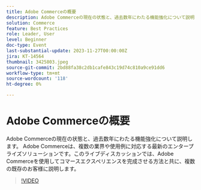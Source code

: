 ```yaml
---
title: Adobe Commerceの概要
description: Adobe Commerceの現在の状態と、過去数年にわたる機能強化について説明します。 Adobe Commerceは、複数の業界や使用例に対応する最新のエンタープライズソリューションです。このライブディスカッションでは、Adobe Commerceを使用してコマースエクスペリエンスを完成させる方法と共に、複数の既存のお客様に説明します。
solution: Commerce
feature: Best Practices
role: Leader, User
level: Beginner
doc-type: Event
last-substantial-update: 2023-11-27T00:00:00Z
jira: KT-14564
thumbnail: 3425803.jpeg
source-git-commit: 2bd88fa38c2db1cafe843c19d74c810a9ce91dd6
workflow-type: tm+mt
source-wordcount: '118'
ht-degree: 0%

---
```



# Adobe Commerceの概要

Adobe Commerceの現在の状態と、過去数年にわたる機能強化について説明します。 Adobe Commerceは、複数の業界や使用例に対応する最新のエンタープライズソリューションです。このライブディスカッションでは、Adobe Commerceを使用してコマースエクスペリエンスを完成させる方法と共に、複数の既存のお客様に説明します。

>[!VIDEO](https://video.tv.adobe.com/v/3425803/?learn=on)
